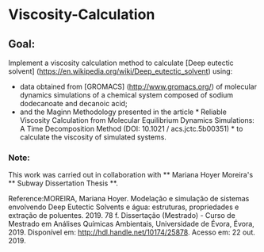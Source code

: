# Viscosity-Calculation

## Goal:

Implement a viscosity calculation method to calculate [Deep eutectic solvent] (https://en.wikipedia.org/wiki/Deep_eutectic_solvent) using:

- data obtained from [GROMACS] (http://www.gromacs.org/) of molecular dynamics simulations of a chemical system composed of sodium dodecanoate and decanoic acid;
- and the Maginn Methodology presented in the article * Reliable Viscosity Calculation from Molecular Equilibrium Dynamics Simulations: A Time Decomposition Method (DOI: 10.1021 / acs.jctc.5b00351) * to calculate the viscosity of simulated systems.

### Note:

This work was carried out in collaboration with ** Mariana Hoyer Moreira's ** Subway Dissertation Thesis **.

Reference:MOREIRA, Mariana Hoyer. Modelação e simulação de sistemas envolvendo Deep Eutectic Solvents e água: estruturas, propriedades e extração de poluentes. 2019. 78 f. Dissertação (Mestrado) - Curso de Mestrado em Análises Químicas Ambientais, Universidade de Évora, Évora, 2019. Disponível em: <http://hdl.handle.net/10174/25878>. Acesso em: 22 out. 2019.
